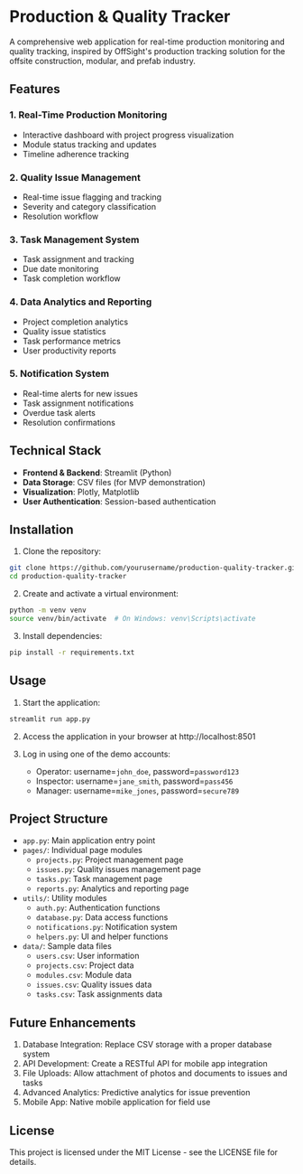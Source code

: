 # Production & Quality Tracker

A comprehensive web application for real-time production monitoring and quality tracking, inspired by OffSight's production tracking solution for the offsite construction, modular, and prefab industry.

## Features

### 1. Real-Time Production Monitoring
- Interactive dashboard with project progress visualization
- Module status tracking and updates
- Timeline adherence tracking

### 2. Quality Issue Management
- Real-time issue flagging and tracking
- Severity and category classification
- Resolution workflow

### 3. Task Management System
- Task assignment and tracking
- Due date monitoring
- Task completion workflow

### 4. Data Analytics and Reporting
- Project completion analytics
- Quality issue statistics
- Task performance metrics
- User productivity reports

### 5. Notification System
- Real-time alerts for new issues
- Task assignment notifications
- Overdue task alerts
- Resolution confirmations

## Technical Stack

- **Frontend & Backend**: Streamlit (Python)
- **Data Storage**: CSV files (for MVP demonstration)
- **Visualization**: Plotly, Matplotlib
- **User Authentication**: Session-based authentication

## Installation

1. Clone the repository:
```bash
git clone https://github.com/yourusername/production-quality-tracker.git
cd production-quality-tracker
```

2. Create and activate a virtual environment:
```bash
python -m venv venv
source venv/bin/activate  # On Windows: venv\Scripts\activate
```

3. Install dependencies:
```bash
pip install -r requirements.txt
```

## Usage

1. Start the application:
```bash
streamlit run app.py
```

2. Access the application in your browser at http://localhost:8501

3. Log in using one of the demo accounts:
   - Operator: username=`john_doe`, password=`password123`
   - Inspector: username=`jane_smith`, password=`pass456`
   - Manager: username=`mike_jones`, password=`secure789`

## Project Structure

- `app.py`: Main application entry point
- `pages/`: Individual page modules
  - `projects.py`: Project management page
  - `issues.py`: Quality issues management page
  - `tasks.py`: Task management page
  - `reports.py`: Analytics and reporting page
- `utils/`: Utility modules
  - `auth.py`: Authentication functions
  - `database.py`: Data access functions
  - `notifications.py`: Notification system
  - `helpers.py`: UI and helper functions
- `data/`: Sample data files
  - `users.csv`: User information
  - `projects.csv`: Project data
  - `modules.csv`: Module data
  - `issues.csv`: Quality issues data
  - `tasks.csv`: Task assignments data

## Future Enhancements

1. Database Integration: Replace CSV storage with a proper database system
2. API Development: Create a RESTful API for mobile app integration
3. File Uploads: Allow attachment of photos and documents to issues and tasks
4. Advanced Analytics: Predictive analytics for issue prevention
5. Mobile App: Native mobile application for field use

## License

This project is licensed under the MIT License - see the LICENSE file for details. 
